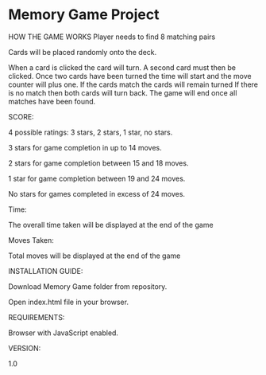 # Memory Game Project

HOW THE GAME WORKS
Player needs to find 8 matching pairs

Cards will be placed randomly onto the deck.

When a card is clicked the card will turn.
A second card must then be clicked.
Once two cards have been turned the time will start and the move counter will plus one.
If the cards match the cards will remain turned
If there is no match then both cards will turn back.
The game will end once all matches have been found.

SCORE:

4 possible ratings: 3 stars, 2 stars, 1 star, no stars.

3 stars for game completion in up to 14 moves.

2 stars for game completion between 15 and 18 moves.

1 star for game completion between 19 and 24 moves.

No stars for games completed in excess of 24 moves.

Time:

The overall time taken will be displayed at the end of the game

Moves Taken:

Total moves will be displayed at the end of the game


INSTALLATION GUIDE:

Download Memory Game folder from repository.

Open index.html file in your browser.

REQUIREMENTS:

Browser with JavaScript enabled.

VERSION:

1.0



